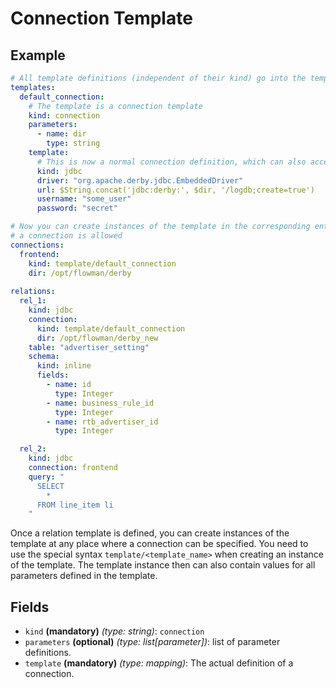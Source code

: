 # Connection Template

## Example
```yaml
# All template definitions (independent of their kind) go into the templates section
templates:
  default_connection:
    # The template is a connection template  
    kind: connection
    parameters:
      - name: dir
        type: string
    template:
      # This is now a normal connection definition, which can also access the parameters as variables 
      kind: jdbc
      driver: "org.apache.derby.jdbc.EmbeddedDriver"
      url: $String.concat('jdbc:derby:', $dir, '/logdb;create=true')
      username: "some_user"
      password: "secret"

# Now you can create instances of the template in the corresponding entity section or at any other place where
# a connection is allowed
connections:
  frontend:
    kind: template/default_connection
    dir: /opt/flowman/derby
    
relations:
  rel_1:
    kind: jdbc
    connection:
      kind: template/default_connection
      dir: /opt/flowman/derby_new
    table: "advertiser_setting"
    schema:
      kind: inline
      fields:
        - name: id
          type: Integer
        - name: business_rule_id
          type: Integer
        - name: rtb_advertiser_id
          type: Integer

  rel_2:
    kind: jdbc
    connection: frontend
    query: "
      SELECT
        *
      FROM line_item li
    "
```

Once a relation template is defined, you can create instances of the template at any place where a connection can be
specified. You need to use the special syntax `template/<template_name>` when creating an instance of the template.
The template instance then can also contain values for all parameters defined in the template.


## Fields

* `kind` **(mandatory)** *(type: string)*: `connection`
* `parameters` **(optional)** *(type: list[parameter])*: list of parameter definitions.
* `template` **(mandatory)** *(type: mapping)*: The actual definition of a connection.
